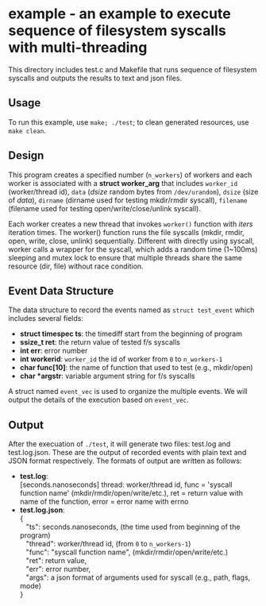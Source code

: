 # example - an example to execute sequence of filesystem syscalls with multi-threading

This directory includes test.c and Makefile that runs sequence of filesystem syscalls and outputs the results to text and json files.

## Usage

To run this example, use `make; ./test`; to clean generated resources, use `make clean`.

## Design

This program creates a specified number (`n_workers`) of workers and each worker is associated with a **struct worker_arg** that includes `worker_id` (worker/thread id), `data` (*dsize* random bytes from `/dev/urandom`), `dsize` (size of *data*), `dirname` (dirname used for testing mkdir/rmdir syscall), `filename` (filename used for testing open/write/close/unlink syscall).

Each worker creates a new thread that invokes `worker()` function with _iters_ iteration times. The worker() function runs the file syscalls (mkdir, rmdir, open, write, close, unlink) sequentially. Different with directly using syscall, worker calls a wrapper for the syscall, which adds a random time (1~100ms) sleeping and mutex lock to ensure that multiple threads share the same resource (dir, file) without race condition.

## Event Data Structure

The data structure to record the events named as `struct test_event` which includes several fields:

- **struct timespec ts**: the timediff start from the beginning of program
- **ssize_t ret**: the return value of tested f/s syscalls
- **int err**: error number
- **int workerid**: `worker_id` the id of worker from `0` to `n_workers-1`
- **char func[10]**: the name of function that used to test (e.g., mkdir/open)
- **char \*argstr**: variable argument string for f/s syscalls

A struct named `event_vec` is used to organize the multiple events. We will output the details of the execution based on `event_vec`.

## Output

After the execuation of `./test`, it will generate two files: test.log and test.log.json. These are the output of recorded events with plain text and JSON format respectively. The formats of output are written as follows:

- **test.log**: \
[seconds.nanoseconds] thread: worker/thread id, func = 'syscall function name' (mkdir/rmdir/open/write/etc.), ret = return value with name of the function, error = error name with errno
- **test.log.json**: \
{ \
  &nbsp; &nbsp;"ts": seconds.nanoseconds, (the time used from beginning of the program) \
  &nbsp; &nbsp;"thread": worker/thread id, (from `0` to `n_workers-1`) \
  &nbsp; &nbsp;"func": "syscall function name", (mkdir/rmdir/open/write/etc.) \
  &nbsp; &nbsp;"ret": return value, \
  &nbsp; &nbsp;"err": error number, \
  &nbsp; &nbsp;"args": a json format of arguments used for syscall (e.g., path, flags, mode) \
}
